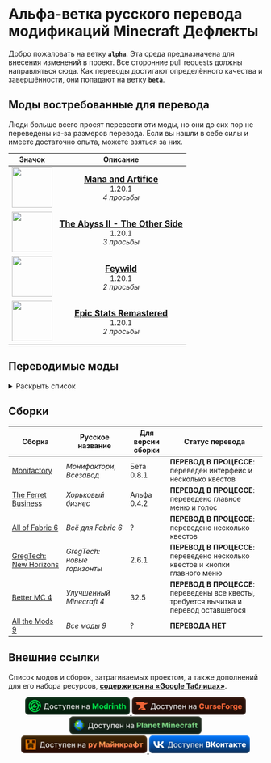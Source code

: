 # Альфа-ветка русского перевода модификаций Minecraft Дефлекты

Добро пожаловать на ветку **`alpha`**. Эта среда предназначена для внесения изменений в проект. Все сторонние pull requests должны направляться сюда. Как переводы достигают определённого качества и завершённости, они попадают на ветку **`beta`**.

## Моды востребованные для перевода

Люди больше всего просят перевести эти моды, но они до сих пор не переведены из-за размеров перевода. Если вы нашли в себе силы и имеете достаточно опыта, можете взяться за них.

<div align=center>

| Значок | Описание |
| :-: | :-: |
| <img width=80 height=80  src="https://cdn.modrinth.com/data/zaRGNexp/035ba5c471850838ead4165e608eaa3c8cc23cbf_96.webp"> | <big>**[Mana and Artifice](https://modrinth.com/mod/mana-and-artifice)**</big><br>1.20.1<br>*4 просьбы* |
| <img width=80 height=80  src="https://media.forgecdn.net/avatars/thumbnails/402/542/256/256/637610431428972029.png"> | <big>**[The Abyss II - The Other Side](https://www.curseforge.com/minecraft/mc-mods/the-abyss-chapter-ii)**</big><br>1.20.1<br>*3 просьбы* |
| <img width=80 height=80  src="https://media.forgecdn.net/avatars/thumbnails/828/829/256/256/638216770970287112.png"> | <big>**[Feywild](https://www.curseforge.com/minecraft/mc-mods/feywild)**</big><br>1.20.1<br>*2 просьбы* |
| <img width=80 height=80  src="https://cdn.modrinth.com/data/KInV2LZC/8449574f083e1f06616b8dce6c2930f4feef82cf_96.webp"> | <big>**[Epic Stats Remastered](https://www.curseforge.com/minecraft/mc-mods/feywild)**</big><br>1.20.1<br>*2 просьбы* |

</div>

## Переводимые моды

<details>
<summary>Раскрыть список</summary>
<br>

| Версия игры | Статус перевода | Идентификатор | Мод | Версия мода |
| 1.12 | Не готов | ancientwarfare | Ancient Warfare 2 | 2.7.0.1038 |
| 1.12 | Не готов | cfm | MrCrayfish's Furniture Mod | 6.3.2 |
| 1.12 | Не готов | ic2 | Industrial Craft | 2-2.8.222-ex112 |
| 1.12 | Не готов | minecraft | Industrial Craft | 2-2.8.222-ex112 |
| 1.12 | Не готов | mod_lavacow | Fish's Undead Rising | 1.4.2 |
| 1.12 | Не готов | tconstruct | Tinkers' Construct | 1.0 |
| 1.12 | Переведён | aiotbotania | AIOT Botania | 0.7.1 |
| 1.12 | Переведён | aqua_creepers | Aqua Creepers! | 1.2.3 |
| 1.12 | Переведён | aroma1997core | Aroma1997Core | 2.0.0.2 b167 |
| 1.12 | Переведён | scple | SCP Lockdown Extras | 1.0 |
| 1.12 | … | … | … | …
| 1.16 | Не готов | sodium | Sodium | 0.2 build.4 |
| 1.16 | Переведён | actuallyusefulsmithingtable | Actually Useful Smithing Table | 1.1 |
| 1.16 | Переведён | advancementframes | Advancement Frames | 1.0.5 |
| 1.16 | Переведён | alexsdelight | Alex's Delights | 1.0 |
| 1.16 | Переведён | amfd | Alex's Delight | 1.1.3 |
| 1.16 | Переведён | ancient_war | Ancient Warfare Legacy | 1.1 |
| 1.16 | Переведён | sereneseasonsfix | Serene Seasons Fix | 1.0.5 |
| 1.16 | Переведён | tradingpost | Trading Post | 1.0.2 |
| 1.16 | … | … | … | … |
| 1.17 | Не готов | sodium | Sodium | 0.3.4 build.13 |
| 1.17 | Переведён | actuallyusefulsmithingtable | Actually Useful Smithing Table | 2.1 |
| 1.17 | Переведён | alexsdelight | Alex's Delights | 1.1 |
| 1.17 | Переведён | sereneseasonsfix | Serene Seasons Fix | 1.0.5 |
| 1.17 | Переведён | tradingpost | Trading Post | 2.0 |
| 1.17 | … | … | … | … |
| 1.18 | Не готов | chipped | Chipped | 2.0.1 |
| 1.18 | Не готов | horror_element_mod | Horror Elements mod | 1.5.5 |
| 1.18 | Не готов | malum | Malum | 1.5.0.1 |
| 1.18 | Не готов | sodium | Sodium | 0.4.1 build.15 |
| 1.18 | Переведён | actuallyusefulsmithingtable | Actually Useful Smithing Table | 3.1 |
| 1.18 | Переведён | advancementframes | Advancement Frames | 1.1.1 |
| 1.18 | Переведён | alexsdelight | Alex's Delight | 1.3.3 |
| 1.18 | Переведён | alexsdelight | Alex's Delights | 1.2 |
| 1.18 | Переведён | sereneseasonsfix | Serene Seasons Fix | 1.0.6 |
| 1.18 | Переведён | tradingpost | Trading Post | 3.2 |
| 1.18 | … | … | … | … |
| 1.19 | Не готов | сataclysm | L_Ender's Cataclysm | 1.99.2 |
| 1.19 | Не готов | aether | The Aether | 1.4.2 |
| 1.19 | Не готов | horror_element_mod | Horror Elements mod | 1.5.9 |
| 1.19 | Переведён | actuallyusefulsmithingtable | Actually Useful Smithing Table | 4.1.1 |
| 1.19 | Переведён | advancementframes | Advancement Frames | 2.0 |
| 1.19 | Переведён | alexsdelight | Alex's Delight | 1.4.1 |
| 1.19 | Переведён | barteringstation | Bartering Station | 6.0 |
| 1.19 | Переведён | parcool | ParCool! | 3.2.1.2-R |
| 1.19 | Переведён | sawmill | Sawmill | 1.2 |
| 1.19 | Переведён | sereneseasonsfix | Serene Seasons Fix | 1.0.8 |
| 1.19 | Переведён | sodium | Sodium | 0.4.10 build.24 |
| 1.19 | Переведён | tradingpost | Trading Post | 6.0 |
| 1.19 | Переведён | twilightforest | The Twilight Forest | 4.2.1696 |
| 1.19 | … | … | … | … |
| 1.20 | Не готов | adorn | Adorn | 5.3 |
| 1.20 | Не готов | aether | The Aether | 1.4.2 |
| 1.20 | Не готов | betterend | BetterEnd | 4.30.1 |
| 1.20 | Не готов | biomesoplenty | Biomes O' Plenty | 18.3.0.11 |
| 1.20 | Не готов | cataclysm | L_Ender's Cataclysm | 1.99.5 |
| 1.20 | Не готов | combat_maid | Combat Maids | 1.0 Alpha |
| 1.20 | Не готов | create | Create | 0.5.1.h |
| 1.20 | Не готов | horror_element_mod | Horror Elements mod | 1.6 |
| 1.20 | Не готов | iceandfire | Ice and Fire | 2.1.13-beta-5 |
| 1.20 | Не готов | industrialforegoing | Industrial Foregoing | 3.5.19 |
| 1.20 | Не готов | luna | Luna | Beta Fabric 1.19-1.20 1.0.1 |
| 1.20 | Не готов | mna | Mana and Artifice | 3.0.0.24 |
| 1.20 | Не готов | sodium | Xenon | 0.3.19 |
| 1.20 | Переведён | absentbydesign | Absent by Design | 1.8 |
| 1.20 | Переведён | advancementframes | Advancement Frames | 2.2.7 |
| 1.20 | Переведён | alexscavesdelight | Alex's Caves Delight | 1.0.12 |
| 1.20 | Переведён | alexsdelight | Alex's Delight | 1.5 |
| 1.20 | Переведён | barteringstation | Bartering Station | 20.4.1 |
| 1.20 | Переведён | embeddium | Xenon | 0.3.19 |
| 1.20 | Переведён | minecraft | Xenon | 0.3.19 |
| 1.20 | Переведён | parcool | ParCool! | 3.2.1.2-R |
| 1.20 | Переведён | patchouli | Patchouli | 86 |
| 1.20 | Переведён | sawmill | Sawmill | 1.4.3 |
| 1.20 | Переведён | sereneseasonsfix | Serene Seasons Fix | 1.0.8 |
| 1.20 | Переведён | silentgear | Silent Gear | 3.6.6 |
| 1.20 | Переведён | sodium | Sodium | 0.5.11 |
| 1.20 | Переведён | spawnersplus | Spawners+ | 4.0 |
| 1.20 | Переведён | tradingpost | Trading Post | 20.4.2 |
| 1.20 | Переведён | trofers | Trofers | 5.0.2 |
| 1.20 | Переведён | xenon | Xenon | 0.3.19 |
| 1.20 | … | … | … | … |
| 1.21 | Не готов | betterend | BetterEnd | 21.0.11 |
| 1.21 | Не готов | combat_maid | Combat Maids | 1.0 Alpha |
| 1.21 | Не готов | fabric-convention-tags-v2 | Fabric Convention Tags | 08.06.2024 |
| 1.21 | Не готов | luna | Luna | Release Fabric 1.19-1.20 1.0.1 |
| 1.21 | Переведён | accessories | Accessories | 1.0.0 Beta 31 |
| 1.21 | Переведён | ae2wtlib | Applied Energistics 2 Wireless Terminals | 19.1.3-beta |
| 1.21 | Переведён | alltheores | All the Ores | 2.3.4-alpha |
| 1.21 | Переведён | barteringstation | Bartering Station | 21.0 |
| 1.21 | Переведён | fabric | Fabric | 08.06.2024 |
| 1.21 | Переведён | fabric-gamerule-test | Fabric | 08.06.2024 |
| 1.21 | Переведён | fabric-keybindings-v1-testmod | Fabric | 08.06.2024 |
| 1.21 | Переведён | fabric-networking-api-v1-testmod | Fabric | 08.06.2024 |
| 1.21 | Переведён | fabric-object-builder-api-v1-testmod | Fabric | 08.06.2024 |
| 1.21 | Переведён | fabric-particles-v1-testmod | Fabric | 08.06.2024 |
| 1.21 | Переведён | fabric-registry-sync-v0 | Fabric Registry Sync | 08.06.2024 |
| 1.21 | Переведён | fabric-resource-conditions-api-v1-testmod | Fabric | 08.06.2024 |
| 1.21 | Переведён | fabric-resource-loader-v0 | Fabric Resource Loader | 08.06.2024 |
| 1.21 | Переведён | fabric-resource-loader-v0-testmod | Fabric Resource Loader | 08.06.2024 |
| 1.21 | Переведён | fabric-resource-loader-v0-testmod-test1 | Fabric Resource Loader | 08.06.2024 |
| 1.21 | Переведён | fabric-screen-handler-api-v1-testmod | Fabric | 08.06.2024 |
| 1.21 | Переведён | ftblibrary | FTB Library | 2101.1.2 |
| 1.21 | Переведён | iris | Iris Shaders | 1.7.3 |
| 1.21 | Переведён | placeholder-api | Placeholder API | 2.4.1 |
| 1.21 | Переведён | sawmill | Sawmill | 1.5.3 |
| 1.21 | Переведён | sodium | Sodium | 0.6.0-beta.1 |
| 1.21 | Переведён | testmod | Fabric | 08.06.2024 |
| 1.21 | Переведён | tradingpost | Trading Post | 21.0.2 |
| 1.21 | … | … | … | … |

</details>

## Сборки

| Сборка | Русское название | Для версии сборки | Статус перевода |
| - | - | - | - |
| [Monifactory](https://github.com/RushanM/Minecraft-Mods-Russian-Translation/tree/alpha/%D0%A1%D0%B1%D0%BE%D1%80%D0%BA%D0%B8/Monifactory) | *Монифактори*, *Всезавод* | Бета 0.8.1 | **ПЕРЕВОД В ПРОЦЕССЕ**: переведён интерфейс и несколько квестов |
| [The Ferret Business](https://github.com/RushanM/Minecraft-Mods-Russian-Translation/tree/alpha/%D0%A1%D0%B1%D0%BE%D1%80%D0%BA%D0%B8/The%20Ferret%20Business) | *Хорьковый бизнес* | Альфа 0.4.2 | **ПЕРЕВОД В ПРОЦЕССЕ**: переведено главное меню и голос |
| [All of Fabric 6](https://github.com/RushanM/Minecraft-Mods-Russian-Translation/tree/alpha/%D0%A1%D0%B1%D0%BE%D1%80%D0%BA%D0%B8/All%20of%20Fabric%206) | *Всё для Fabric 6* | ? | **ПЕРЕВОД В ПРОЦЕССЕ**: переведено несколько квестов |
| [GregTech: New Horizons](https://github.com/RushanM/Minecraft-Mods-Russian-Translation/tree/alpha/%D0%A1%D0%B1%D0%BE%D1%80%D0%BA%D0%B8/GT%20New%20Horizons) | *GregTech: новые горизонты* | 2.6.1 | **ПЕРЕВОД В ПРОЦЕССЕ**: переведено несколько квестов и кнопки главного меню |
| [Better MC 4](https://github.com/RushanM/Minecraft-Mods-Russian-Translation/tree/alpha/%D0%A1%D0%B1%D0%BE%D1%80%D0%BA%D0%B8/Better%20MC%204) | *Улучшенный Minecraft 4* | 32.5 | **ПЕРЕВОД В ПРОЦЕССЕ**: переведены все квесты, требуется вычитка и перевод оставшегося |
| [All the Mods 9](https://github.com/RushanM/Minecraft-Mods-Russian-Translation/tree/alpha/%D0%A1%D0%B1%D0%BE%D1%80%D0%BA%D0%B8/All%20the%20Mods%209) | *Все моды 9* | ? | **ПЕРЕВОДА НЕТ** |

## Внешние ссылки

Список модов и сборок, затрагиваемых проектом, а также дополнений для его набора ресурсов, [**содержится на «Google Таблицах»**](https://docs.google.com/spreadsheets/d/1RvozWJU5MYusAiJiMfODWA1t-bj2jhIj0FZCY5UU28k/edit?usp=sharing).

<div align="center">
<a href="https://modrinth.com/resourcepack/mods-ru">
    <img height="35" src="Ассеты/modrinth_compact_vector.svg">
</a>
<a href="https://www.curseforge.com/minecraft/texture-packs/mods-ru">
    <img height="35" src="Ассеты/curseforge_compact_vector.svg">
<a href="https://www.planetminecraft.com/texture-pack/mods-russian-translation-6270800/">
    <img height="35" src="Ассеты/planet_compact_vector.svg">
</a>
<a href="https://ru-minecraft.ru/fayly-dlya-minecraft/79004-mods-ru.html">
    <img height="35" src="Ассеты/rumc_compact_vector.svg">
</a>
<a href="https://vk.com/demipr">
    <img height="35" src="Ассеты/vk_compact_vector.svg">
</a>
</a>
</div>
